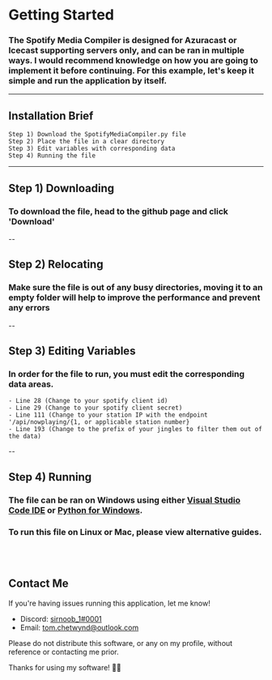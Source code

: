 # Getting Started

### The Spotify Media Compiler is designed for Azuracast or Icecast supporting servers only, and can be ran in multiple ways. I would recommend knowledge on how you are going to implement it before continuing. For this example, let's keep it simple and run the application by itself.

---
## Installation Brief
```
Step 1) Download the SpotifyMediaCompiler.py file
Step 2) Place the file in a clear directory
Step 3) Edit variables with corresponding data
Step 4) Running the file
```
---
## Step 1) Downloading
### To download the file, head to the github page and click 'Download'
--
## Step 2) Relocating
### Make sure the file is out of any busy directories, moving it to an empty folder will help to improve the performance and prevent any errors
--
## Step 3) Editing Variables
### In order for the file to run, you must edit the corresponding data areas.
```
- Line 28 (Change to your spotify client id)
- Line 29 (Change to your spotify client secret)
- Line 111 (Change to your station IP with the endpoint '/api/nowplaying/{1, or applicable station number}
- Line 193 (Change to the prefix of your jingles to filter them out of the data)
```
--
## Step 4) Running
### The file can be ran on Windows using either [Visual Studio Code IDE](https://code.visualstudio.com/) or [Python for Windows](https://apps.microsoft.com/store/detail/python-310/9PJPW5LDXLZ5). 
### To run this file on Linux or Mac, please view alternative guides.
<br></br>

## Contact Me
If you're having issues running this application, let me know!
- Discord: [sirnoob_1#0001](https://discord.com/users/304333708599754753)
- Email: [tom.chetwynd@outlook.com](mailto:tom.chetwynd@outlook.com)

Please do not distribute this software, or any on my profile, without reference or contacting me prior.

Thanks for using my software! 🤗🤗
